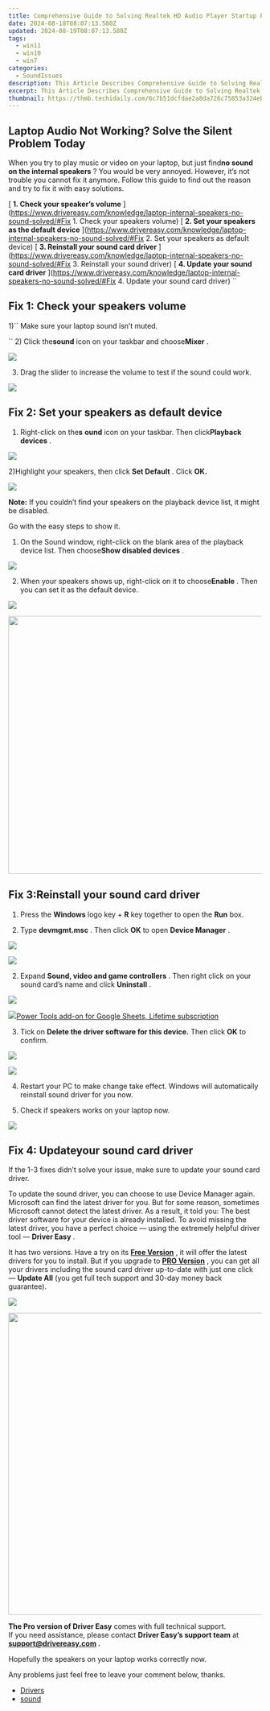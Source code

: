```yaml
---
title: Comprehensive Guide to Solving Realtek HD Audio Player Startup Problems
date: 2024-08-18T08:07:13.580Z
updated: 2024-08-19T08:07:13.580Z
tags:
  - win11
  - win10
  - win7
categories:
  - SoundIssues
description: This Article Describes Comprehensive Guide to Solving Realtek HD Audio Player Startup Problems
excerpt: This Article Describes Comprehensive Guide to Solving Realtek HD Audio Player Startup Problems
thumbnail: https://thmb.techidaily.com/6c7b51dcfdae2a8da726c75853a324eb9a3939b33880d7b4a364119150ff2caf.jpg
---
```


## Laptop Audio Not Working? Solve the Silent Problem Today

When you try to play music or video on your laptop, but just find**no sound on the internal speakers** ? You would be very annoyed. However, it’s not trouble you cannot fix it anymore. Follow this guide to find out the reason and try to fix it with easy solutions.

[ **1\. Check your speaker’s volume** ](<https://www.drivereasy.com/knowledge/laptop-internal-speakers-no-sound-solved/#Fix> 1. Check your speakers volume)
[ **2\. Set your speakers as the default device** ](<https://www.drivereasy.com/knowledge/laptop-internal-speakers-no-sound-solved/#Fix> 2. Set your speakers as default device)
[ **3\. Reinstall your sound card driver** ](<https://www.drivereasy.com/knowledge/laptop-internal-speakers-no-sound-solved/#Fix> 3. Reinstall your sound driver)
[ **4\. Update your sound card driver** ](<https://www.drivereasy.com/knowledge/laptop-internal-speakers-no-sound-solved/#Fix> 4. Update your sound card driver) ``

## Fix 1: Check your speakers volume

 1)`` Make sure your laptop sound isn’t muted.

`` 2) Click the**sound** icon on your taskbar and choose**Mixer** .

![](https://images.drivereasy.com/wp-content/uploads/2017/03/1-17.jpg)

 3) Drag the slider to increase the volume to test if the sound could work.

![](https://images.drivereasy.com/wp-content/uploads/2017/03/4-22.png)

## Fix 2: Set your speakers as default device

 1) Right-click on the**s** **ound** icon on your taskbar. Then click**Playback devices** .

![](https://images.drivereasy.com/wp-content/uploads/2017/03/1-15.jpg)

 2)Highlight your speakers, then click **Set Default** . Click **OK.**

![](https://images.drivereasy.com/wp-content/uploads/2017/03/5-7.jpg)

**Note:**  If you couldn’t find your speakers on the playback device list, it might be disabled.

Go with the easy steps to show it.

 1) On the Sound window, right-click on the blank area of the playback device list. Then choose**Show disabled devices** .

![](https://images.drivereasy.com/wp-content/uploads/2017/03/6-11.jpg)

 2) When your speakers shows up, right-click on it to choose**Enable** . Then you can set it as the default device.

![](https://images.drivereasy.com/wp-content/uploads/2017/03/7-7.jpg)

<!-- affiliate ads begin -->
<a href="https://ephamedtechinc.pxf.io/c/5597632/2095369/26400" target="_top" id="2095369"><img src="//a.impactradius-go.com/display-ad/26400-2095369" border="0" alt="" width="1024" height="512"/></a><img height="0" width="0" src="https://imp.pxf.io/i/5597632/2095369/26400" style="position:absolute;visibility:hidden;" border="0" />
<!-- affiliate ads end -->
## Fix 3:**Reinstall your sound card driver**

1) Press the **Windows** logo key + **R** key together to open the **Run** box.

2) Type **devmgmt.msc** . Then click **OK** to open **Device Manager** .

![](https://images.drivereasy.com/wp-content/uploads/2017/03/5-6.jpg)

<!-- affiliate ads begin -->
<a href="https://shop.manycam.com/order/checkout.php?PRODS=17728032&QTY=1&AFFILIATE=108875&CART=1"><img src="https://secure.avangate.com/images/merchant/8230bea7d54bcdf99cdfe85cb07313d5/mcaffbanner920x120.png" border="0"></a>
<!-- affiliate ads end -->
2) Expand **Sound, video and game controllers** . Then right click on your sound card’s name and click **Uninstall** .

![](https://images.drivereasy.com/wp-content/uploads/2017/03/6-10.jpg)

<!-- affiliate ads begin -->
<a href="https://secure.2checkout.com/order/checkout.php?PRODS=4726807&QTY=1&AFFILIATE=108875&CART=1"><img src="https://secure.avangate.com/images/merchant/c14a8df1e1b4d5297e9cb30cb34d5a00/products/copy_copy_power-tools-48.png" border="0">Power Tools add-on for Google Sheets, Lifetime subscription</a>
<!-- affiliate ads end -->
3) Tick on **Delete the driver software for this device.** Then click **OK** to confirm.

![](https://images.drivereasy.com/wp-content/uploads/2017/03/7-9.jpg)

<!-- affiliate ads begin -->
<a href="https://shop.systoolsgroup.com/affiliate.php?ACCOUNT=SYSTOOBY&AFFILIATE=108875&PATH=https%3A%2F%2Fwww.systoolsgroup.com%3FAFFILIATE%3D108875%26RESOURCE%3DSysTools%2BSQL%2BRecovery"><img src="https://www.systoolsgroup.com/box/sql-recovery.png" border="0"></a>
<!-- affiliate ads end -->
 4) Restart your PC to make change take effect. Windows will automatically reinstall sound driver for you now.

 5) Check if speakers works on your laptop now.

<!-- affiliate ads begin -->
<a href="https://store.massmailsoftware.com/order/checkout.php?PRODS=1300375&QTY=1&AFFILIATE=108875&CART=1"><img src="https://secure.avangate.com/images/merchant/dc87c13749315c7217cdc4ac692e704c/banera_for_partners-15_%281%29.jpg" border="0"></a>
<!-- affiliate ads end -->
## Fix 4: Update**your sound card driver**

 If the 1-3 fixes didn’t solve your issue, make sure to update your sound card driver.

 To update the sound driver, you can choose to use Device Manager again. Microsoft can find the latest driver for you. But for some reason, sometimes Microsoft cannot detect the latest driver. As a result, it told you: The best driver software for your device is already installed. To avoid missing the latest driver, you have a perfect choice — using the extremely helpful driver tool — **Driver Easy** .

It has two versions. Have a try on its **[Free Version](https://tools.techidaily.com/drivereasy/download/)**  , it will offer the latest drivers for you to install. But if you upgrade to **[PRO Version](https://tools.techidaily.com/drivereasy/download/)**  , you can get all your drivers including the sound card driver up-to-date with just one click — **Update All** (you get full tech support and 30-day money back guarantee).

![](https://images.drivereasy.com/wp-content/uploads/2017/03/8-5.jpg)

<!-- affiliate ads begin -->
<a href="https://appsumo.8odi.net/c/5597632/2082535/7443" target="_top" id="2082535"><img src="//a.impactradius-go.com/display-ad/7443-2082535" border="0" alt="" width="1200" height="600"/></a><img height="0" width="0" src="https://appsumo.8odi.net/i/5597632/2082535/7443" style="position:absolute;visibility:hidden;" border="0" />
<!-- affiliate ads end -->
**The Pro version of Driver Easy** comes with full technical support.  
 If you need assistance, please contact **Driver Easy’s support team** at **[support@drivereasy.com](https://tools.techidaily.com/drivereasy/download/) .**

Hopefully the speakers on your laptop works correctly now.

Any problems just feel free to leave your comment below, thanks.

* [Drivers](https://tools.techidaily.com/drivereasy/download/)
* [sound](https://tools.techidaily.com/drivereasy/download/)

<ins class="adsbygoogle"
     style="display:block"
     data-ad-format="autorelaxed"
     data-ad-client="ca-pub-7571918770474297"
     data-ad-slot="1223367746"></ins>



<ins class="adsbygoogle"
     style="display:block"
     data-ad-client="ca-pub-7571918770474297"
     data-ad-slot="8358498916"
     data-ad-format="auto"
     data-full-width-responsive="true"></ins>


